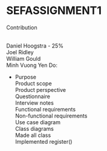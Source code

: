 # SEFASSIGNMENT1

Contribution <br><br>

Daniel Hoogstra - 25%<br>
Joel Ridley<br>
William Gould<br>
Minh Vuong Yen Do:
- Purpose <br>
Product scope <br>
Product perspective <br>
Questionnaire <br>
Interview notes <br>
Functional requirements<br>
Non-functional requirements<br>
Use case diagram <br>
Class diagrams <br>
Made all class <br>
Implemented register()<br>
